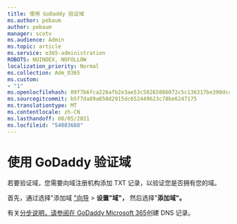 ```yaml
---
title: 使用 GoDaddy 验证域
ms.author: pebaum
author: pebaum
manager: scotv
ms.audience: Admin
ms.topic: article
ms.service: o365-administration
ROBOTS: NOINDEX, NOFOLLOW
localization_priority: Normal
ms.collection: Adm_O365
ms.custom:
- "1"
ms.openlocfilehash: 09f7b6fca226afb2e3ae53c58265886072c5c136317be390dccfc76f13efa94d
ms.sourcegitcommit: b5f7da89a650d2915dc652449623c78be6247175
ms.translationtype: MT
ms.contentlocale: zh-CN
ms.lasthandoff: 08/05/2021
ms.locfileid: "54083688"
---
```

# <a name="verify-your-domain-with-godaddy"></a>使用 GoDaddy 验证域

若要验证域，您需要向域注册机构添加 TXT 记录，以验证您是否拥有您的域。 

首先，通过选择"添加域 ["向导](https://admin.microsoft.com/Adminportal#/Domains) \> **设置"域"，** 然后选择"**添加域"。**
  
有关[分步说明，请参阅在 GoDaddy Microsoft 365](https://docs.microsoft.com/microsoft-365/admin/dns/create-dns-records-at-godaddy)创建 DNS 记录。